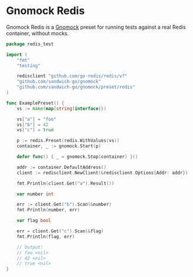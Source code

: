 # Gnomock Redis

Gnomock Redis is a [Gnomock](https://github.com/sandwich-go/gnomock) preset for
running tests against a real Redis container, without mocks.

```go
package redis_test

import (
	"fmt"
	"testing"

	redisclient "github.com/go-redis/redis/v7"
	"github.com/sandwich-go/gnomock"
	"github.com/sandwich-go/gnomock/preset/redis"
)

func ExamplePreset() {
	vs := make(map[string]interface{})

	vs["a"] = "foo"
	vs["b"] = 42
	vs["c"] = true

	p := redis.Preset(redis.WithValues(vs))
	container, _ := gnomock.Start(p)

	defer func() { _ = gnomock.Stop(container) }()

	addr := container.DefaultAddress()
	client := redisclient.NewClient(&redisclient.Options{Addr: addr})

	fmt.Println(client.Get("a").Result())

	var number int

	err := client.Get("b").Scan(&number)
	fmt.Println(number, err)

	var flag bool

	err = client.Get("c").Scan(&flag)
	fmt.Println(flag, err)

	// Output:
	// foo <nil>
	// 42 <nil>
	// true <nil>
}
```
